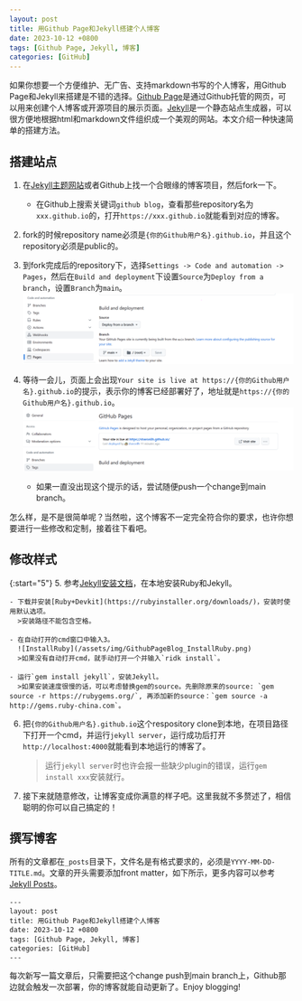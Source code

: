 ```yaml
---
layout: post
title: 用Github Page和Jekyll搭建个人博客
date: 2023-10-12 +0800
tags: [Github Page, Jekyll, 博客]
categories: [GitHub]
---
```


如果你想要一个方便维护、无广告、支持markdown书写的个人博客，用Github Page和Jekyll来搭建是不错的选择。[Github Page](https://docs.github.com/en/pages/quickstart)是通过Github托管的网页，可以用来创建个人博客或开源项目的展示页面。[Jekyll](https://jekyllrb.com/)是一个静态站点生成器，可以很方便地根据html和markdown文件组织成一个美观的网站。本文介绍一种快速简单的搭建方法。

## 搭建站点

1. 在[Jekyll主题网站](http://jekyllthemes.org/themes/mundana-jekyll-theme/)或者Github上找一个合眼缘的博客项目，然后fork一下。
    - 在Github上搜索关键词`github blog`，查看那些repository名为`xxx.github.io`的，打开`https://xxx.github.io`就能看到对应的博客。

2. fork的时候repository name必须是`{你的Github用户名}.github.io`，并且这个repository必须是public的。

3. 到fork完成后的repository下，选择`Settings -> Code and automation -> Pages`，然后在`Build and deployment`下设置`Source`为`Deploy from a branch`，设置`Branch`为`main`。
![BuildAndDeployment](/assets/img/GithubPageBlog_BuildAndDeployment.png)

4. 等待一会儿，页面上会出现`Your site is live at https://{你的Github用户名}.github.io`的提示，表示你的博客已经部署好了，地址就是`https://{你的Github用户名}.github.io`。
![SiteReady](/assets/img/GithubPageBlog_SiteReady.png)
    - 如果一直没出现这个提示的话，尝试随便push一个change到main branch。

怎么样，是不是很简单呢？当然啦，这个博客不一定完全符合你的要求，也许你想要进行一些修改和定制，接着往下看吧。

## 修改样式

{:start="5"}
5. 参考[Jekyll安装文档]((https://jekyllrb.com/docs/installation/))，在本地安装Ruby和Jekyll。

    - 下载并安装[Ruby+Devkit](https://rubyinstaller.org/downloads/)，安装时使用默认选项。
      >安装路径不能包含空格。

    - 在自动打开的cmd窗口中输入3。
      ![InstallRuby](/assets/img/GithubPageBlog_InstallRuby.png)
      >如果没有自动打开cmd，就手动打开一个并输入`ridk install`。

    - 运行`gem install jekyll`，安装Jekyll。
      >如果安装速度很慢的话，可以考虑替换gem的source。先删除原来的source: `gem source -r https://rubygems.org/`, 再添加新的source：`gem source -a http://gems.ruby-china.com`。

6. 把`{你的Github用户名}.github.io`这个respository clone到本地，在项目路径下打开一个cmd，并运行`jekyll server`，运行成功后打开`http://localhost:4000`就能看到本地运行的博客了。
    >运行`jekyll server`时也许会报一些缺少plugin的错误，运行`gem install xxx`安装就行。

7. 接下来就随意修改，让博客变成你满意的样子吧。这里我就不多赘述了，相信聪明的你可以自己搞定的！

## 撰写博客

所有的文章都在`_posts`目录下，文件名是有格式要求的，必须是`YYYY-MM-DD-TITLE.md`。文章的开头需要添加front matter，如下所示，更多内容可以参考[Jekyll Posts](https://jekyllrb.com/docs/posts/)。

```
---
layout: post
title: 用Github Page和Jekyll搭建个人博客
date: 2023-10-12 +0800
tags: [Github Page, Jekyll, 博客]
categories: [GitHub]
---
```

每次新写一篇文章后，只需要把这个change push到main branch上，Github那边就会触发一次部署，你的博客就能自动更新了。Enjoy blogging!